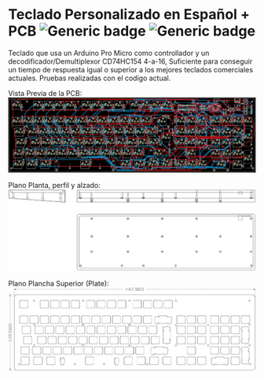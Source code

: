 # Teclado Personalizado en Español + PCB ![Generic badge](https://img.shields.io/badge/Version-0.1-brightgreen.svg) ![Generic badge](https://img.shields.io/github/last-commit/Electroner/Teclado)

Teclado que usa un Arduino Pro Micro como controllador y un decodificador/Demultiplexor CD74HC154 4-a-16, Suficiente para conseguir un tiempo de respuesta igual o superior a los mejores teclados comerciales actuales. Pruebas realizadas con el codigo actual.

Vista Previa de la PCB:
![PLANO](https://github.com/Electroner/Teclado/blob/main/PCB/PCB.png)

Plano Planta, perfil y alzado:
![PLANO](https://github.com/Electroner/Teclado/blob/main/Planos/Planos%20Carcasa/Vistas.jpg)

Plano Plancha Superior (Plate):
![PLANO](https://github.com/Electroner/Teclado/blob/main/Planos/Planos%20Plancha/Plancha.jpg)
